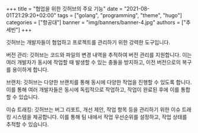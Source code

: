 +++
title = "협업을 위한 깃허브의 주요 기능"
date = "2021-08-01T21:29:20+02:00"
tags = ["golang", "programming", "theme", "hugo"]
categories = ["항공대"]
banner = "img/banners/banner-4.jpg"
authors = ["추세빈"]
+++

깃허브는 개발자들이 협업하고 프로젝트를 관리하기 위한 강력한 도구입니다.

버전 관리: 깃허브는 코드와 파일의 변경 내역을 추적하여 버전 관리를 지원합니다. 이는 여러 개발자가 동시에 작업할 때 발생할 수 있는 충돌을 방지하고, 이전 버전으로의 복구를 용이하게 합니다.

브랜치: 깃허브는 다양한 브랜치를 통해 동시에 다양한 작업을 진행할 수 있도록 합니다. 이를 통해 여러 개발자들은 동시에 독립적으로 작업하고, 작업이 완료된 후에 이를 통합할 수 있습니다.

이슈 트래킹: 깃허브는 버그 리포트, 개선 제안, 작업 항목 등을 관리하기 위한 이슈 트래킹 시스템을 제공합니다. 이를 통해 팀 내에서 작업 우선순위를 설정하고, 작업 상태를 추적할 수 있습니다.